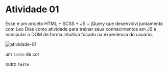 # Atividade 01

Esse é um projeto HTML + SCSS + JS + jQuery que desenvolvi juntamento com Leo Dias como atividade para treinar seus conhecimentos em JS e manipular o DOM de forma intuitiva focado na experiência do usuário. 

![atividade-01](https://user-images.githubusercontent.com/22456740/77018014-d9300f00-695a-11ea-8d6d-d74a401ba640.gif)



um ```teste``` de cor

outro `teste`
